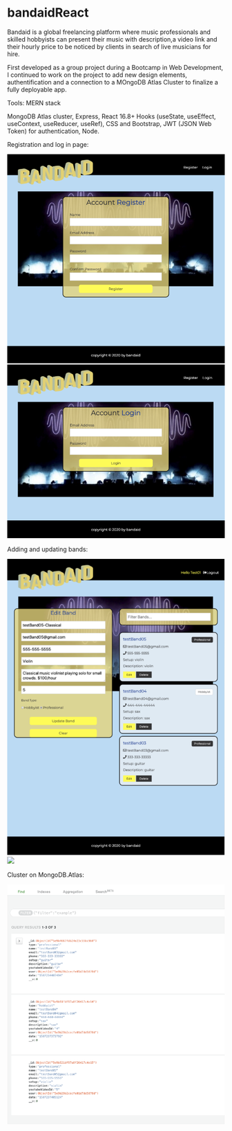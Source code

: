 # bandaidReact

Bandaid is a global freelancing platform where music professionals and skilled hobbyists can present their music with description,a video link and their hourly price to be noticed by clients in search of live musicians for hire.

First developed as a group project during a Bootcamp in Web Development, I continued to work on the project to add new design elements, authentification and a connection to a MOngoDB Atlas Cluster to finalize a fully deployable app.

Tools: MERN stack

MongoDB Atlas cluster, Express, React 16.8+ Hooks (useState, useEffect, useContext, useReducer, useRef), CSS and Bootstrap, JWT (JSON Web Token) for authentication, Node.

Registration and log in page:

![](assets/Registration.png)
![](assets/Login.png)

Adding and updating bands:

![](assets/Filtering.png)
![](assets/)

Cluster on MongoDB.Atlas:

![](assets/Mongo.png)

